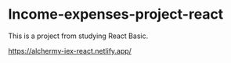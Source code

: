 # Income-expenses-project-react
This is a project from studying React Basic.

https://alchermy-iex-react.netlify.app/

